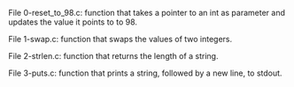File 0-reset_to_98.c: function that takes a pointer to an int as parameter and updates the value it points to to 98.

File 1-swap.c: function that swaps the values of two integers.

File 2-strlen.c: function that returns the length of a string.

File 3-puts.c:  function that prints a string, followed by a new line, to stdout.

